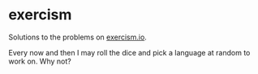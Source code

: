 # exercism

Solutions to the problems on [exercism.io](http://exercism.io).

Every now and then I may roll the dice and pick a language at random to work on. Why not?
